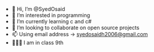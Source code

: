 - 👋 Hi, I’m @SyedOsaid
- 👀 I’m interested in programming 
- 🌱 I’m currently learning c and c# 
- 💞️ I’m looking to collaborate on open source projects
- 📫 Using email address -> syedosaidh2006@gmail.com
- 👨🏽‍🎓 I am in class 9th


<!---
SyedOsaid/SyedOsaid is a ✨ special ✨ repository because its `README.md` (this file) appears on your GitHub profile.
You can click the Preview link to take a look at your changes.
--->
